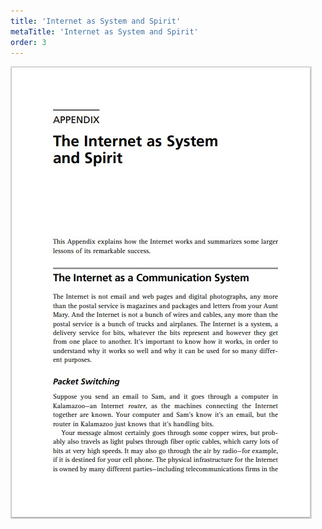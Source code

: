 ```yaml
---
title: 'Internet as System and Spirit'
metaTitle: 'Internet as System and Spirit'
order: 3
---
```


![Internet as System and Spirit](internet-system-spirit.jpg)

<DownloadCard title="Download the 'Internet as System and Spirit' Chapter" url="http://www.bitsbook.com/wp-content/uploads/2008/12/chapter10.pdf" />